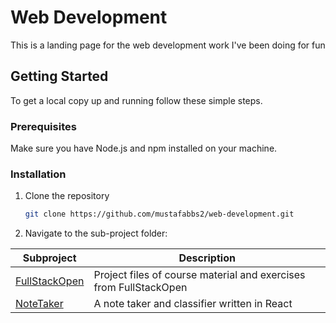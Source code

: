 # Web Development

This is a landing page for the web development work I've been doing for fun

## Getting Started

To get a local copy up and running follow these simple steps.

### Prerequisites

Make sure you have Node.js and npm installed on your machine.

### Installation

1. Clone the repository
   ```sh
   git clone https://github.com/mustafabbs2/web-development.git
2. Navigate to the sub-project folder:

| Subproject | Description |
|------------|-------------|
| [FullStackOpen](./FullStackOpen/README.md) | Project files of course material and exercises from FullStackOpen |
| [NoteTaker](./NoteTaker/README.md) | A note taker and classifier written in React |

